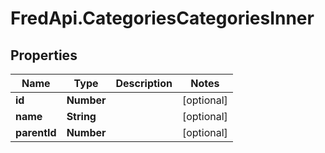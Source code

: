 # FredApi.CategoriesCategoriesInner

## Properties

Name | Type | Description | Notes
------------ | ------------- | ------------- | -------------
**id** | **Number** |  | [optional] 
**name** | **String** |  | [optional] 
**parentId** | **Number** |  | [optional] 


